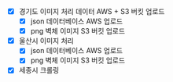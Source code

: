 - [x] 경기도 이미지 처리 데이터 AWS + S3 버킷 업로드
    - [x] json 데이터베이스 AWS 업로드
    - [x] png 벽체 이미지 S3 버킷 업로드
- [x] 울산시 이미지 처리
    - [x] json 데이터베이스 AWS 업로드
    - [x] png 벽체 이미지 S3 버킷 업로드
- [x] 세종시 크롤링